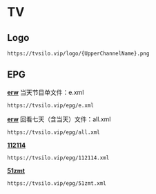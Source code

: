 # TV

## Logo
```
https://tvsilo.vip/logo/{UpperChannelName}.png
```

## EPG
**[erw](https://e.erw.cc/)**
当天节目单文件：e.xml
```
https://tvsilo.vip/epg/e.xml
```
**[erw](https://e.erw.cc/)**
回看七天（含当天）文件：all.xml
```
https://tvsilo.vip/epg/all.xml
```
**[112114](https://epg.112114.xyz/)**
```
https://tvsilo.vip/epg/112114.xml
```
**[51zmt](http://epg.51zmt.top:8000/)**
```
https://tvsilo.vip/epg/51zmt.xml
```